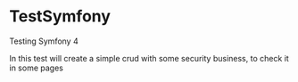 # TestSymfony
Testing Symfony 4

In this test will create a simple crud with some security business, to check it in some pages 
